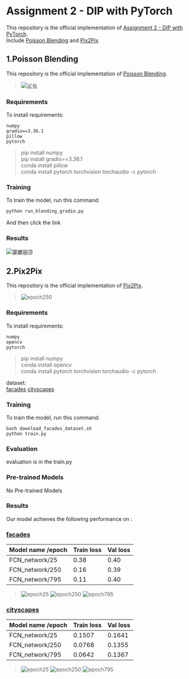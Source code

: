 # Assignment 2 - DIP with PyTorch

This repository is the official implementation of [Assignment 2 - DIP with PyTorch](https://github.com/YudongGuo/DIP-Teaching/tree/main/Assignments/02_DIPwithPyTorch).  
Include [Poisson Blending](https://github.com/YudongGuo/DIP-Teaching/tree/main/Assignments/02_DIPwithPyTorch) and [Pix2Pix](https://github.com/YudongGuo/DIP-Teaching/tree/main/Assignments/02_DIPwithPyTorch/Pix2Pix)
## 1.Poisson Blending
This repository is the official implementation of [Poisson Blending](https://github.com/YudongGuo/DIP-Teaching/tree/main/Assignments/02_DIPwithPyTorch). 
>![鲨鱼](https://raw.githubusercontent.com/Dorispig/DIP/tree/main/homework/homework2/02_DIPwithPyTorch/result/water.png "鲨鱼")

### Requirements

To install requirements:

```setup
numpy
gradio==3.36.1
pillow
pytorch
```

>pip install numpy  
pip install gradio==3.36.1  
conda install pillow  
conda install pytorch torchvision torchaudio -c pytorch

### Training

To train the model, run this command:

```python
python run_blending_gradio.py
```
And then click the link
### Results
![蒙娜丽莎](https://raw.githubusercontent.com/Dorispig/DIP/tree/main/homework/homework2/02_DIPwithPyTorch/result/monalisa.png "蒙娜丽莎")


## 2.Pix2Pix

This repository is the official implementation of [Pix2Pix](https://github.com/YudongGuo/DIP-Teaching/tree/main/Assignments/02_DIPwithPyTorch/Pix2Pix). 

>![epoch250](https://raw.githubusercontent.com/Dorispig/DIP/tree/main/homework/homework2/02_DIPwithPyTorch/Pix2Pix/train_results/facades/epoch_250/result_3.png "epoch250_result3")

### Requirements

To install requirements:

```setup
numpy
opencv
pytorch
```
>pip install numpy  
conda install opencv  
conda install pytorch torchvision torchaudio -c pytorch

dataset:  
[facades](http://efrosgans.eecs.berkeley.edu/pix2pix/datasets/facades.tar.gz)   [cityscapes](http://efrosgans.eecs.berkeley.edu/pix2pix/datasets/cityscapes.tar.gz) 

### Training

To train the model, run this command:

```train
bash download_facades_dataset.sh
python train.py
```
### Evaluation

evaluation is in the train.py

### Pre-trained Models

No Pre-trained Models

### Results

Our model achieves the following performance on :

### [facades](http://efrosgans.eecs.berkeley.edu/pix2pix/datasets/facades.tar.gz)

| Model name /epoch  | Train loss      | Val loss       |
| ------------------ |---------------- | -------------- |
| FCN_network/25     |     0.38        |      0.40      |
| FCN_network/250    |     0.16        |      0.39      |
| FCN_network/795    |     0.11        |      0.40      |

>![epoch25](https://raw.githubusercontent.com/Dorispig/DIP/tree/main/homework/homework2/02_DIPwithPyTorch/Pix2Pix/val_results/facades/epoch_25/result_3.png "epoch25_result3")
![epoch250](https://raw.githubusercontent.com/Dorispig/DIP/tree/main/homework/homework2/02_DIPwithPyTorch/Pix2Pix/val_results/facades/epoch_250/result_3.png "epoch250_result3")
![epoch795](https://raw.githubusercontent.com/Dorispig/DIP/tree/main/homework/homework2/02_DIPwithPyTorch/Pix2Pix/val_results/facades/epoch_795/result_3.png "epoch795_result3")


### [cityscapes](http://efrosgans.eecs.berkeley.edu/pix2pix/datasets/cityscapes.tar.gz)

| Model name /epoch  | Train loss      | Val loss       |
| ------------------ |---------------- | -------------- |
| FCN_network/25     |     0.1507        |      0.1641      |
| FCN_network/250    |     0.0768        |      0.1355      |
| FCN_network/795    |     0.0642        |      0.1367      |

>![epoch25](https://raw.githubusercontent.com/Dorispig/DIP/tree/main/homework/homework2/02_DIPwithPyTorch/Pix2Pix/val_results/cityscapes/epoch_25/result_2.png "epoch25_result2")
![epoch250](https://raw.githubusercontent.com/Dorispig/DIP/tree/main/homework/homework2/02_DIPwithPyTorch/Pix2Pix/val_results/cityscapes/epoch_250/result_2.png "epoch250_result2")
![epoch795](https://raw.githubusercontent.com/Dorispig/DIP/tree/main/homework/homework2/02_DIPwithPyTorch/Pix2Pix/val_results/cityscapes/epoch_795/result_2.png "epoch795_result2")
